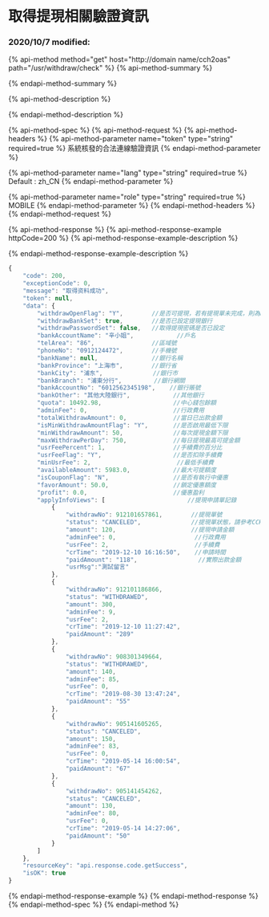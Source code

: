 # 取得提現相關驗證資訊

### 2020/10/7 modified:

{% api-method method="get" host="http://domain name/cch2oas" path="/usr/withdraw/check" %}
{% api-method-summary %}

{% endapi-method-summary %}

{% api-method-description %}

{% endapi-method-description %}

{% api-method-spec %}
{% api-method-request %}
{% api-method-headers %}
{% api-method-parameter name="token" type="string" required=true %}
系統核發的合法連線驗證資訊
{% endapi-method-parameter %}

{% api-method-parameter name="lang" type="string" required=true %}
Default : zh\_CN
{% endapi-method-parameter %}

{% api-method-parameter name="role" type="string" required=true %}
MOBILE
{% endapi-method-parameter %}
{% endapi-method-headers %}
{% endapi-method-request %}

{% api-method-response %}
{% api-method-response-example httpCode=200 %}
{% api-method-response-example-description %}

{% endapi-method-response-example-description %}

```javascript
{
    "code": 200,
    "exceptionCode": 0,
    "message": "取得资料成功",
    "token": null,
    "data": {
        "withdrawOpenFlag": "Y",        //是否可提現，若有提現單未完成，則為N不可提現
        "withdrawBankSet": true,        //是否已設定提現銀行
        "withdrawPasswordSet": false,   //取得提現密碼是否已設定
        "bankAccountName": "辛小姐",            //戶名
        "telArea": "86",                //區域號
        "phoneNo": "0912124472",        //手機號
        "bankName": null,               //銀行名稱
        "bankProvince": "上海市",        //銀行省
        "bankCity": "浦东",              //銀行市
        "bankBranch": "浦東分行",         //銀行網關
        "bankAccountNo": "6012562345198",    //銀行賬號
        "bankOther": "其他大陸銀行",            //其他銀行
        "quota": 10492.98,                    //中心錢包餘額
        "adminFee": 0,                        //行政費用
        "totalWithdrawAmount": 0,             //當日已出款金額
        "isMinWithdrawAmountFlag": "Y",       //是否啟用最低下限
        "minWithdrawAmount": 50,              //每次提現金額下限
        "maxWithdrawPerDay": 750,             //每日提現最高可提金額
        "usrFeePercent": 1,                   //手續費的百分比
        "usrFeeFlag": "Y",                    //是否扣除手續費
        "minUsrFee": 2,                        //最低手續費
        "availableAmount": 5983.0,            //最大可提額度
        "isCouponFlag": "N",                  //是否有執行中優惠
        "favorAmount": 50.0,                  //鎖定優惠額度
        "profit": 0.0,                        //優惠盈利
        "applyInfoViews": [                       //提現申請單記錄
            {
                "withdrawNo": 912101657861,        //提現單號
                "status": "CANCELED",              //提現單狀態，請參考CCHAPI說明
                "amount": 120,                     //提現申請金額
                "adminFee": 0,                      //行政費用
                "usrFee": 2,                        //手續費
                "crTime": "2019-12-10 16:16:50",    //申請時間
                "paidAmount": "118",                 //實際出款金額
                "usrMsg":"測試留言"
            },
            {
                "withdrawNo": 912101186866,
                "status": "WITHDRAWED",
                "amount": 300,
                "adminFee": 9,
                "usrFee": 2,
                "crTime": "2019-12-10 11:27:42",
                "paidAmount": "289"
            },
            {
                "withdrawNo": 908301349664,
                "status": "WITHDRAWED",
                "amount": 140,
                "adminFee": 85,
                "usrFee": 0,
                "crTime": "2019-08-30 13:47:24",
                "paidAmount": "55"
            },
            {
                "withdrawNo": 905141605265,
                "status": "CANCELED",
                "amount": 150,
                "adminFee": 83,
                "usrFee": 0,
                "crTime": "2019-05-14 16:00:54",
                "paidAmount": "67"
            },
            {
                "withdrawNo": 905141454262,
                "status": "CANCELED",
                "amount": 130,
                "adminFee": 80,
                "usrFee": 0,
                "crTime": "2019-05-14 14:27:06",
                "paidAmount": "50"
            }
        ]
    },
    "resourceKey": "api.response.code.getSuccess",
    "isOK": true
}
```
{% endapi-method-response-example %}
{% endapi-method-response %}
{% endapi-method-spec %}
{% endapi-method %}

